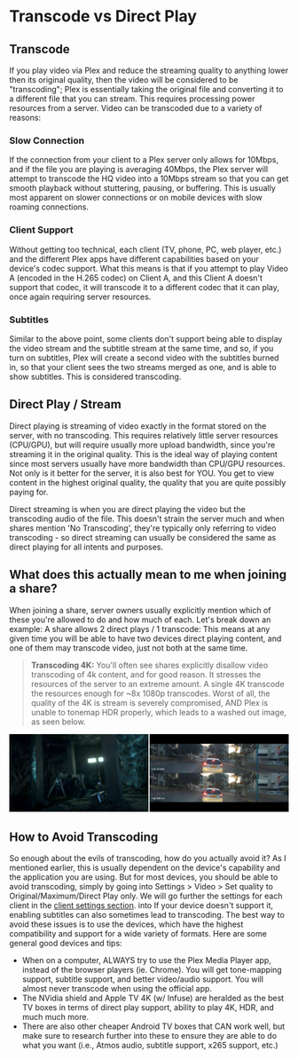 # Transcode vs Direct Play

## Transcode

If you play video via Plex and reduce the streaming quality to anything lower then its original quality, then the video will be considered to be "transcoding"; Plex is essentially taking the original file and converting it to a different file that you can stream. This requires processing power resources from a server. Video can be transcoded due to a variety of reasons:

### Slow Connection

If the connection from your client to a Plex server only allows for 10Mbps, and if the file you are playing is averaging 40Mbps, the Plex server will attempt to transcode the HQ video into a 10Mbps stream so that you can get smooth playback without stuttering, pausing, or buffering. This is usually most apparent on slower connections or on mobile devices with slow roaming connections.

### Client Support

Without getting too technical, each client (TV, phone, PC, web player, etc.) and the different Plex apps have different capabilities based on your device's codec support. What this means is that if you attempt to play Video A (encoded in the H.265 codec) on Client A, and this Client A doesn't support that codec, it will transcode it to a different codec that it can play, once again requiring server resources.

### Subtitles

Similar to the above point, some clients don't support being able to display the video stream and the subtitle stream at the same time, and so, if you turn on subtitles, Plex will create a second video with the subtitles burned in, so that your client sees the two streams merged as one, and is able to show subtitles. This is considered transcoding.

## Direct Play / Stream

Direct playing is streaming of video exactly in the format stored on the server, with no transcoding. This requires relatively little server resources (CPU/GPU), but will require usually more upload bandwidth, since you're streaming it in the original quality. This is the ideal way of playing content since most servers usually have more bandwidth than CPU/GPU resources. Not only is it better for the server, it is also best for YOU. You get to view content in the highest original quality, the quality that you are quite possibly paying for. 

Direct streaming is when you are direct playing the video but the transcoding audio of the file. This doesn't strain the server much and when shares mention 'No Transcoding', they're typically only referring to video transcoding - so direct streaming can usually be considered the same as direct playing for all intents and purposes.

## What does this actually mean to me when joining a share?

When joining a share, server owners usually explicitly mention which of these you're allowed to do and how much of each. Let's break down an example:
A share allows 2 direct plays / 1 transcode: This means at any given time you will be able to have two devices direct playing content, and one of them may transcode video, just not both at the same time.

> **Transcoding 4K:** You'll often see shares explicitly disallow video transcoding of 4k content, and for good reason. It stresses the resources of the server to an extreme amount. A single 4K transcode the resources enough for ~8x 1080p transcodes. Worst of all, the quality of the 4K is stream is severely compromised, AND Plex is unable to tonemap HDR properly, which leads to a washed out image, as seen below.

[![Direct Play vs Transcode](../media/quality-vs-quantity.png "Direct play vs Transcode")](https://docs.blackbeard.media/media/direct-play-vs-transcode.png)


## How to Avoid Transcoding

So enough about the evils of transcoding, how do you actually avoid it? As I mentioned earlier, this is usually dependent on the device's capability and the application you are using. But for most devices, you should be able to avoid transcoding, simply by going into Settings > Video > Set quality to Original/Maximum/Direct Play only. We will go further the settings for each client in the [client settings section](../clients/index.md). into If your device doesn't support it, enabling subtitles can also sometimes lead to transcoding. The best way to avoid these issues is to use the devices, which have the highest compatibility and support for a wide variety of formats. Here are some general good devices and tips:

- When on a computer, ALWAYS try to use the Plex Media Player app, instead of the browser players (ie. Chrome). You will get tone-mapping support, subtitle support, and better video/audio support. You will almost never transcode when using the official app.
- The NVidia shield and Apple TV 4K (w/ Infuse) are heralded as the best TV boxes in terms of direct play support, ability to play 4K, HDR, and much much more.
- There are also other cheaper Android TV boxes that CAN work well, but make sure to research further into these to ensure they are able to do what you want (i.e., Atmos audio, subtitle support, x265 support, etc.)
